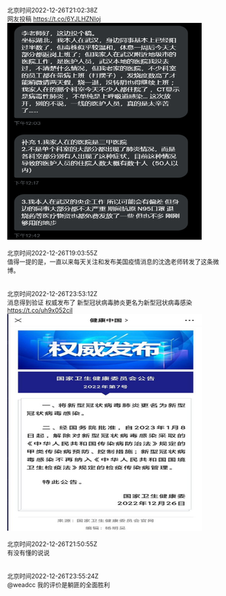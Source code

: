 北京时间2022-12-26T21:02:38Z<br>网友投稿 https://t.co/6YJLHZNIoj<br><img src='/temp/image/2022/n-Month-12/1607361241718349825_0.jpg' width='450' height='500'><br><br>北京时间2022-12-26T19:03:55Z<br>值得一提的是，一直以来每天关注和发布美国疫情消息的沈逸老师转发了这条微博。<br><br><br>北京时间2022-12-26T23:53:12Z<br>消息得到验证 权威发布了
新型冠状病毒肺炎更名为新型冠状病毒感染 https://t.co/uh9x052ciI<br><img src='/temp/image/2022/n-Month-12/1607404167458349058_0.jpg' width='450' height='500'><br><br>北京时间2022-12-26T21:50:55Z<br>有没有懂的说说<br><br><br>北京时间2022-12-26T23:55:24Z<br>@weadcc 我的评价是躺匪的全面胜利<br><br><br>